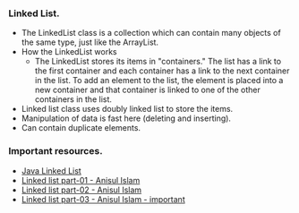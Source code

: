 ### Linked List.
* The LinkedList class is a collection which can contain many objects of the same type, just like the ArrayList.
* How the LinkedList works
  * The LinkedList stores its items in "containers." The list has a link to the first container and each container has a link to the next container in the list. To add an element to the list, the element is placed into a new container and that container is linked to one of the other containers in the list.
* Linked list class uses doubly linked list to store the items.
* Manipulation of data is fast here (deleting and inserting).
* Can contain duplicate elements.

### Important resources.
* <a href="https://www.w3schools.com/java/java_linkedlist.asp">Java Linked List<a/>
* <a href="https://www.youtube.com/watch?v=NgphSe8Cdr8">Linked list part-01 - Anisul Islam </a>
* <a href="https://www.youtube.com/watch?v=ShbLRIUhaKc">Linked list part-02 - Anisul Islam </a>
* <a href="https://www.youtube.com/watch?v=mkxBZbxVUV8">Linked list part-03 - Anisul Islam - important </a>
